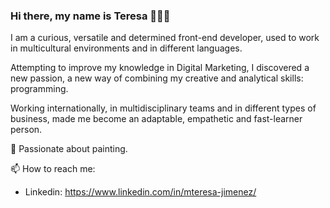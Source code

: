 ### Hi there, my name is Teresa 👩🏻‍💻

I am a curious, versatile and determined front-end developer, used to work in multicultural environments and in different languages.

Attempting to improve my knowledge in Digital Marketing, I discovered a new passion, a new way of combining my creative and analytical skills: programming.

Working internationally, in multidisciplinary teams and in different types of business, made me become an adaptable, empathetic and fast-learner person.

🎨 Passionate about painting. 

📫 How to reach me:
- Linkedin:  https://www.linkedin.com/in/mteresa-jimenez/
